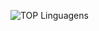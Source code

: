 ![TOP Linguagens](https://github-readme-stats.vercel.app/api/top-langs/?username=RodrigoZonzin&layout=compact&theme=dracula)
